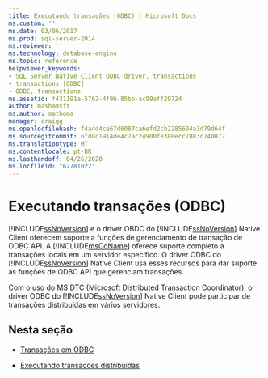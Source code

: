 ```yaml
---
title: Executando transações (ODBC) | Microsoft Docs
ms.custom: ''
ms.date: 03/06/2017
ms.prod: sql-server-2014
ms.reviewer: ''
ms.technology: database-engine
ms.topic: reference
helpviewer_keywords:
- SQL Server Native Client ODBC driver, transactions
- transactions [ODBC]
- ODBC, transactions
ms.assetid: f431191a-5762-4f0b-85bb-ac99aff29724
author: mashamsft
ms.author: mathoma
manager: craigg
ms.openlocfilehash: f4a4d4ce67d6087ca6efd2cb2285604a3d79d64f
ms.sourcegitcommit: 6fd8c1914de4c7ac24900fe388ecc7883c740077
ms.translationtype: MT
ms.contentlocale: pt-BR
ms.lasthandoff: 04/26/2020
ms.locfileid: "62781022"
---
```

# <a name="performing-transactions-odbc"></a>Executando transações (ODBC)
  [!INCLUDE[ssNoVersion](../../includes/ssnoversion-md.md)] e o driver OBDC do [!INCLUDE[ssNoVersion](../../includes/ssnoversion-md.md)] Native Client oferecem suporte a funções de gerenciamento de transação de ODBC API. A [!INCLUDE[msCoName](../../includes/msconame-md.md)] oferece suporte completo a transações locais em um servidor específico. O driver ODBC do [!INCLUDE[ssNoVersion](../../includes/ssnoversion-md.md)] Native Client usa esses recursos para dar suporte às funções de ODBC API que gerenciam transações.  
  
 Com o uso do MS DTC (Microsoft Distributed Transaction Coordinator), o driver ODBC do [!INCLUDE[ssNoVersion](../../includes/ssnoversion-md.md)] Native Client pode participar de transações distribuídas em vários servidores.  
  
## <a name="in-this-section"></a>Nesta seção  
  
-   [Transações em ODBC](../../relational-databases/native-client/odbc/performing-transactions-in-odbc.md)  
  
-   [Executando transações distribuídas](../../relational-databases/native-client-ole-db-transactions/transactions.md)  
  
  
